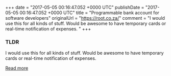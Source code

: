 +++
date = "2017-05-05 00:16:47.052 +0000 UTC"
publishDate = "2017-05-05 00:16:47.052 +0000 UTC"
title = "Programmable bank account for software developers"
originalUrl = "https://root.co.za/"
comment = "I would use this for all kinds of stuff. Would be awesome to have temporary cards or real-time notification of expenses. "
+++

### TLDR

I would use this for all kinds of stuff. Would be awesome to have temporary cards or real-time notification of expenses. 

[Read more](https://root.co.za/)
